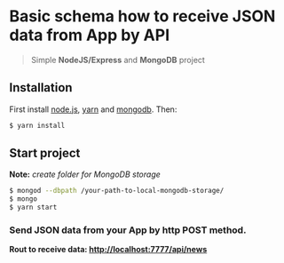 # Basic schema how to receive JSON data from App by API

> Simple **NodeJS/Express** and **MongoDB** project

## Installation

First install [node.js](http://nodejs.org/), [yarn](https://yarnpkg.com/lang/en/) and [mongodb](https://www.mongodb.com/download-center?jmp=nav#community). Then:
``` sh
$ yarn install
```
## Start project

**Note:** _create folder for MongoDB storage_
``` sh
$ mongod --dbpath /your-path-to-local-mongodb-storage/
$ mongo
$ yarn start
```

### Send JSON data from your App by http POST method.
**Rout to receive data: [http://localhost:7777/api/news](http://localhost:7777/api/news)**